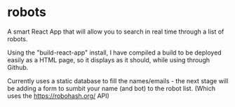 # robots
A smart React App that will allow you to search in real time through a list of robots.

Using the "build-react-app" install, I have compiled a build to be deployed easily as a HTML page, so it displays as it should, while 
using through Github.

Currently uses a static database to fill the names/emails - the next stage will be adding a form to sumbit your name (and bot) to the robot list. (Which uses the https://robohash.org/ API)
